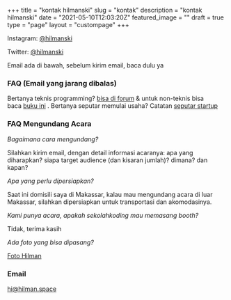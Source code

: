 +++
title = "kontak hilmanski"
slug = "kontak"
description = "kontak hilmanski"
date = "2021-05-10T12:03:20Z"
featured_image = ""
draft = true
type = "page"
layout = "custompage"
+++ 


Instagram: [@hilmanski](https://www.instagram.com/hilmanski/)

Twitter: [@hilmanski](https://twitter.com/hilmanski)

Email ada di bawah, sebelum kirim email, baca dulu ya

### FAQ (Email yang jarang dibalas)

Bertanya teknis programming? [bisa di forum](https://sekolahkoding.com/forum) & untuk non-teknis bisa baca [buku ini](https://bit.ly/hadiah-programmer) . Bertanya seputar memulai usaha? Catatan [](https://hilman.space/blog/startup) [seputar startup](https://hilman.space/startup)

### FAQ Mengundang Acara

_Bagaimana cara mengundang?_

Silahkan kirim email, dengan detail informasi acaranya: apa yang diharapkan? siapa target audience (dan kisaran jumlah)? dimana? dan kapan?

_Apa yang perlu dipersiapkan?_

Saat ini domisili saya di Makassar, kalau mau mengundang acara di luar Makassar, silahkan dipersiapkan untuk transportasi dan akomodasinya.

_Kami punya acara, apakah sekolahkoding mau memasang booth?_

Tidak, terima kasih

_Ada foto yang bisa dipasang?_

[Foto Hilman](https://i.ibb.co/CwM3Q7F/pp.jpg)

### Email

[hi@hilman.space](mailto:hi@hilman.space)

